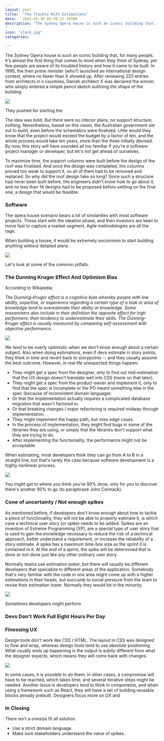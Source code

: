 ```yaml
---
layout: post
title:  "The Trouble With Estimations"
date:   2022-05-30 09:39:37 +0300
description: "The Sydney Opera house is such an iconic building that, for many people, it's almost the first thing that comes to mind when they think of Sydney, yet few people are aware of its troubled history and how it came to be built. In 1995, the then prime minister (who?) launched an international design contest, where no fewer than X showed up. After reviewing 233 entries from architects in x countries, Danish architect X was declared the winner, who simply entered a simple pencil sketch outlining the shape of the building.
"
icon: "clock.jpg"
categories: 

---
```

The Sydney Opera house is such an iconic building that, for many people, it's almost the first thing that comes to mind when they think of Sydney, yet few people are aware of its troubled history and how it came to be built. In 1995, the then prime minister (who?) launched an international design contest, where no fewer than X showed up. After reviewing 233 entries from architects in x countries, Danish architect X was declared the winner, who simply entered a simple pencil sketch outlining the shape of the building.

<img src="sketch.jpeg" class="img" />

They pushed for starting the 

The idea was bold. But there were no interior plans, no support structure, nothing. Nevertheless, based on this vision, the Australian government set out to build, even before the schematics were finalized. Little would they know that the project would exceed the budget by a factor of ten, and the whole process would take ten years, more than the three initially devised. By now, this story will have sounded all too familiar if you're a software project manager or developer, but let's not get ahead of ourselves.

To maximize time, the support columns were built before the design of the roof was finalized. And once the design was completed, the columns proved too weak to support it, so all of them had to be removed and replaced. So why did the roof design take so long? Since such a structure had never been built before, the engineers didn't know how to go about it, and no less than 14 designs had to be proposed before settling on the final one, a design that would be feasible.

### Software
The opera house scenario bears a lot of similarities with most software projects. These start with the ideation phase, and then investors are keen to move fast to capture a market segment. Agile methodologies are all the rage.

When building a house, it would be extremely uncommon to start building anything without detailed plans. 

<img src="failure.webp" class="img" />

Let's look at some of the common pitfalls. 

### The Dunning Kruger Effect And Optimism Bias

According to Wikipedia:

<i>The Dunning–Kruger effect is a cognitive bias whereby people with low ability, expertise, or experience regarding a certain type of a task or area of knowledge tend to overestimate their ability or knowledge. Some researchers also include in their definition the opposite effect for high performers: their tendency to underestimate their skills. The Dunning–Kruger effect is usually measured by comparing self-assessment with objective performance.</i>

<img src="dunning.svg" class="img" />

We tend to be overly optimistic when we don't know enough about a certain subject. Also when doing estimations, even if devs estimate in story points, they think in time and revert back to storypoints -- and they usually assume the best outcome. However, in real life unexpected things happen: 

* They might get a spec from the designer, only to find out mid-estimation that the UX design doesn't translate well into CSS (more on that later). 
* They might get a spec from the product owner and implement it, only to find that the spec is incomplete or the PO meant something else in the spec (because of inconsistent domain language). 
* Or that the implementation actually requires a complicated database migration that wasn't factored in.
* Or that breaking changes / major refactoring is required midway through implementation.
* They might implement the happy path, but miss edge cases.
* In the process of implementation, they might find bugs in some of the libraries they are using, or simply that the libraries don't support what they are trying to do.
* After implementing the functionality, the performance might not be acceptable.

When estimating, most developers think they can go from A to B in a straight line, but that's rarely the case because software development is a highly nonlinear process.

<img src="winding.jpeg" class="img" />

You might get to where you think you're 90% done, only for you to discover there's another 90% to go (to paraphraze John Carmack).

### Cone of uncertainty / Not enough spikes

As mentioned before, if developers don't know enough about how to tackle a piece of functionality, they will not be able to properly estimate it, is which case a technical user story (or spike) needs to be added. Spikes are an invention of Extreme Programming (XP), are a special type of user story that is used to gain the knowledge necessary to reduce the risk of a technical approach, better understand a requirement, or increase the reliability of a story estimate. A spike has a maximum time-box size as the sprint it is contained in it. At the end of a sprint, the spike will be determined that is done or not-done just like any other ordinary user story.

Normally teams use estimation poker, but there will usually be different developers that specialize in different areas of the application. Somebody that's very familiar with the code in one area might come up with a higher estimations in their heads, but succumb to social pressure from the team to revise their estimation lower. Normally they would be in the minority.

<img src="cone.png" class="img" />

Sometimes developers might perform

### Devs Don't Work Full Eight Hours Per Day



### Finessing UX

Design tools don't work like CSS / HTML. The layout in CSS was designed to flow and wrap, whereas design tools tend to use absolute positioning. What usually ends up happening is the output is subtly different from what the designer expects, which means they will come back with changes. 

<img src="dash.webp" class="img" />

In some cases, it is possible to do them; in other cases, a compromise will have to be reached, which takes time, and several iterative steps might be needed.  Another issue is developers tend to think in components, and when using a framework such as React, they will have a set of building reusable blocks already prebuilt. Designers focus more on UX and 

### In Closing

There isn't a onesize fit all solution.

* Use a strict domain language.
* Make sure stakeholders understand the value of spikes.


